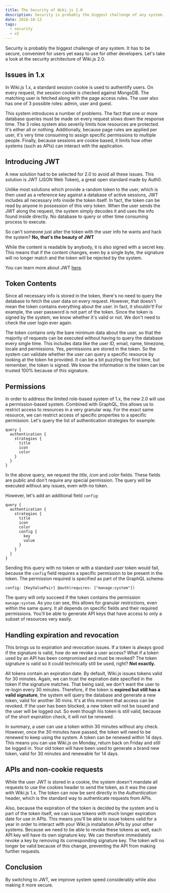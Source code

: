 ```yaml
---
title: The Security of Wiki.js 2.0
description: Security is probably the biggest challenge of any system. It has to be secure, convenient for users yet easy to use for other developers.  Let’s take a look at the security architecture of Wiki.js 2.0…
date: 2018-10-12
tags:
  - security
  - v2
---
```


Security is probably the biggest challenge of any system. It has to be secure, convenient for users yet easy to use for other developers. Let's take a look at the security architecture of Wiki.js 2.0.

## Issues in 1.x

In Wiki.js 1.x, a standard session cookie is used to authentify users. On every request, the session cookie is checked against MongoDB. The matching user is fetched along with the page access rules. The user also has one of 3 possible roles: admin, user and guest.

This system introduces a number of problems. The fact that one or more database queries must be made on every request slows down the response time. The 3 roles system also severily limits how resources are protected. It's either all or nothing. Additionally, because page rules are applied per user, it's very time consuming to assign specific permissions to multiple people. Finally, because sessions are cookie based, it limits how other systems (such as APIs) can interact with the application.

## Introducing JWT

A new solution had to be selected for 2.0 to avoid all these issues. This solution is JWT (JSON Web Token), a great open standard made by Auth0.

Unlike most solutions which provide a random token to the user, which is then used as a reference key against a database of active sessions, JWT includes all necessary info inside the token itself. In fact, the token can be read by anyone in possession of this very token. When the user sends the JWT along the request, the system simply decodes it and uses the info found inside directly. No database to query or other time consuming process to execute.

So can't someone just alter the token with the user info he wants and hack the system? **No, that's the beauty of JWT**

While the content is readable by anybody, it is also signed with a secret key. This means that if the content changes, even by a single byte, the signature will no longer match and the token will be rejected by the system.

You can learn more about JWT [here](https://jwt.io/introduction/).

## Token Contents

Since all necessary info is stored in the token, there's no need to query the database to fetch the user data on every request. However, that doesn't mean the token contains everything about the user. In fact, it shouldn't! For example, the user password is not part of the token. Since the token is signed by the system, we know whether it's valid or not. We don't need to check the user login ever again.

The token contains only the bare minimum data about the user, so that the majority of requests can be executed without having to query the database every single time. This includes data like the user ID, email, name, timezone, locale and permissions. Yes, permissions are stored in the token. So the system can validate whether the user can query a specific resource by looking at the token he provided. It can be a bit puzzling the first time, but remember, the token is signed. We know the information is the token can be trusted 100% because of this signature.

## Permissions

In order to address the limited role-based system of 1.x, the new 2.0 will use a permission-based system. Combined with GraphQL, this allows us to restrict access to resources in a very granular way. For the exact same resource, we can restrict access of specific properties to a specific permission. Let's query the list of authentication strategies for example:

```
query {
  authentication {
    strategies {
      title
      icon
      color
    }
  }
}
```
In the above query, we request the *title*, *icon* and *color* fields. These fields are public and don't require any special permission. The query will be executed without any issues, even with no token.

However, let's add an additional field `config`:

```
query {
  authentication {
    strategies {
      title
      icon
      color
      config {
        key
        value
      }
    }
  }
}
```
Sending this query with no token or with a standard user token would fail, because the `config` field requires a specific permission to be present in the token. The permission required is specified as part of the GraphQL schema:
```
config: [KeyValuePair] @auth(requires: ["manage:system"])
```
The query will only succeed if the token contains the permission `manage:system`. As you can see, this allows for granular restrictions, even within the same query. It all depends on specific fields and their required permissions. You'll be able to generate API keys that have access to only a subset of resources very easily.

## Handling expiration and revocation

This brings us to expiration and revocation issues. If a token is always good if the signature is valid, how do we revoke a user access? What if a token used by an API has been compromised and must be revoked? The token signature is valid so it could technically still be used, right? **Not exactly.**

All tokens contain an expiration date. By default, Wiki.js issues tokens valid for 30 minutes. Again, we can trust the expiration date specified in the token if the signature matches. That being said, we don't want the user to re-login every 30 minutes. Therefore, if the token is **expired but still has a valid signature**, the system will query the database and generate a new token, valid for another 30 mins. It's at this moment that access can be revoked. If the user has been blocked, a new token will not be issued and the user will be logged out. So even though his token is still valid, because of the short expiration check, it will not be renewed.

In summary, a user can use a token within 30 minutes without any check. However, once the 30 minutes have passed, the token will need to be renewed to keep using the system. A token can be renewed within 14 days. This means you can use Wiki.js on Monday, return back on Friday and still be logged in. Your old token will have been used to generate a brand new token, valid for 30 minutes and renewable for 14 days.

## APIs and non-cookie requests

While the user JWT is stored in a cookie, the system doesn't mandate all requests to use the cookies header to send the token, as it was the case with Wiki.js 1.x. The token can now be sent directly in the *Authentication* header, which is the standard way to authenticate requests from APIs.

Also, because the expiration of the token is decided by the system and is part of the token itself, we can issue tokens with much longer expiration date for use in APIs. This means you'll be able to issue tokens valid for a year in order to interact with your Wiki.js installation APIs by your other systems. Because we need to be able to revoke these tokens as well, each API key will have its own signature key. We can therefore immediately revoke a key by removing its corresponding signature key. The token will no longer be valid because of this change, preventing the API from making further requests.

## Conclusion

By switching to JWT, we improve system speed considerably while also making it more secure.
